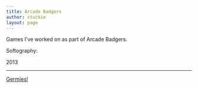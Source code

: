 ```yaml
---
title: Arcade Badgers
author: stuckie
layout: page
---
```

Games I&#8217;ve worked on as part of Arcade Badgers.

Softography:

2013

* * *

[Germies!][1]

 [1]: /projects/games/commercial/arcade-badgers/germies